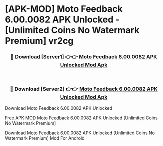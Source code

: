 # [APK-MOD] Moto Feedback 6.00.0082 APK Unlocked - [Unlimited Coins No Watermark Premium] vr2cg



<div align="center">
<h3>🔴 Download [Server1] 👉👉 <a href="https://momento.my/?title=Moto_Feedback_6.00.0082_APK_Unlocked">Moto Feedback 6.00.0082 APK Unlocked Mod Apk</a></h3><br>

<h3>🔴 Download [Server2] 👉👉 <a href="https://momento.my/?title=Moto_Feedback_6.00.0082_APK_Unlocked">Moto Feedback 6.00.0082 APK Unlocked Mod Apk</a></h3>
</div>



Download Moto Feedback 6.00.0082 APK Unlocked 

Free APK MOD Moto Feedback 6.00.0082 APK Unlocked [Unlimited Coins No Watermark Premium]

Download Moto Feedback 6.00.0082 APK Unlocked [Unlimited Coins No Watermark Premium] Mod For Android
